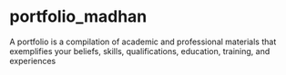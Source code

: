 # portfolio_madhan
 A portfolio is a compilation of academic and professional materials that exemplifies your beliefs, skills, qualifications, education, training, and experiences
